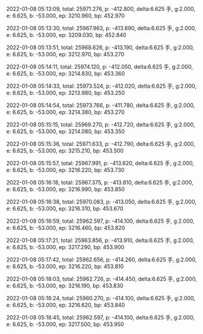2022-01-08 05:13:09, total: 25971.276, p: -412.800, delta:6.625 手, g:2.000, e: 6.625, b: -53.000, ep: 3210.960, bp: 452.970

2022-01-08 05:13:30, total: 25967.963, p: -413.690, delta:6.625 手, g:2.000, e: 6.625, b: -53.000, ep: 3209.030, bp: 452.840

2022-01-08 05:13:51, total: 25968.626, p: -413.190, delta:6.625 手, g:2.000, e: 6.625, b: -53.000, ep: 3212.970, bp: 453.270

2022-01-08 05:14:11, total: 25974.120, p: -412.050, delta:6.625 手, g:2.000, e: 6.625, b: -53.000, ep: 3214.830, bp: 453.360

2022-01-08 05:14:33, total: 25973.524, p: -412.020, delta:6.625 手, g:2.000, e: 6.625, b: -53.000, ep: 3213.980, bp: 453.250

2022-01-08 05:14:54, total: 25973.766, p: -411.780, delta:6.625 手, g:2.000, e: 6.625, b: -53.000, ep: 3214.380, bp: 453.270

2022-01-08 05:15:15, total: 25969.270, p: -412.720, delta:6.625 手, g:2.000, e: 6.625, b: -53.000, ep: 3214.080, bp: 453.350

2022-01-08 05:15:36, total: 25971.633, p: -412.790, delta:6.625 手, g:2.000, e: 6.625, b: -53.000, ep: 3215.210, bp: 453.500

2022-01-08 05:15:57, total: 25967.991, p: -413.620, delta:6.625 手, g:2.000, e: 6.625, b: -53.000, ep: 3216.220, bp: 453.730

2022-01-08 05:16:18, total: 25967.375, p: -413.810, delta:6.625 手, g:2.000, e: 6.625, b: -53.000, ep: 3216.990, bp: 453.850

2022-01-08 05:16:38, total: 25970.083, p: -413.050, delta:6.625 手, g:2.000, e: 6.625, b: -53.000, ep: 3216.310, bp: 453.670

2022-01-08 05:16:59, total: 25962.597, p: -414.100, delta:6.625 手, g:2.000, e: 6.625, b: -53.000, ep: 3216.460, bp: 453.820

2022-01-08 05:17:21, total: 25963.856, p: -413.910, delta:6.625 手, g:2.000, e: 6.625, b: -53.000, ep: 3217.290, bp: 453.900

2022-01-08 05:17:42, total: 25962.656, p: -414.260, delta:6.625 手, g:2.000, e: 6.625, b: -53.000, ep: 3216.220, bp: 453.810

2022-01-08 05:18:03, total: 25962.726, p: -414.450, delta:6.625 手, g:2.000, e: 6.625, b: -53.000, ep: 3216.190, bp: 453.830

2022-01-08 05:18:24, total: 25960.270, p: -414.100, delta:6.625 手, g:2.000, e: 6.625, b: -53.000, ep: 3216.620, bp: 453.840

2022-01-08 05:18:45, total: 25962.597, p: -414.100, delta:6.625 手, g:2.000, e: 6.625, b: -53.000, ep: 3217.500, bp: 453.950
